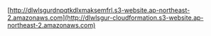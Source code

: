 [http://dlwlsgurdnpqtkdlxmaksemfrl.s3-website.ap-northeast-2.amazonaws.com](http://dlwlsgur-cloudformation.s3-website.ap-northeast-2.amazonaws.com)
